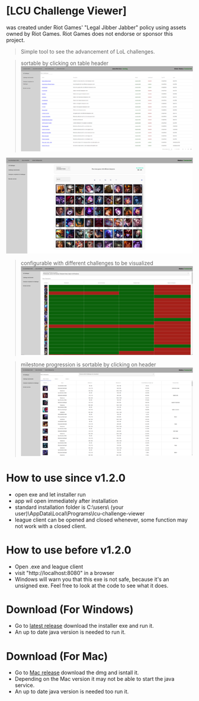 # [LCU Challenge Viewer]
was created under Riot Games' "Legal Jibber Jabber" policy using assets owned by Riot Games.  Riot Games does not endorse or sponsor this project.


> Simple tool to see the advancement of LoL challenges.

> sortable by clicking on table header
![challenge-view.PNG](all-challenges-overview.png)

![challenge-view.PNG](challenge-view.png)

> configurable with different challenges to be visualized
![champion-view.PNG](champion-view.png)

> milestone progression is sortable by clicking on header
![eternals-view.PNG](eternals-view.png)

# How to use since v1.2.0
* open exe and let installer run
* app wil open immediately after installation
* standard installation folder is C:\users\ (your user)\AppData\Local\Programs\lcu-challenge-viewer
* league client can be opened and closed whenever, some function may not work with a closed client.


# How to use before v1.2.0
* Open .exe and league client
* visit "http://localhost:8080" in a browser
* Windows will warn you that this exe is not safe, because it's an unsigned exe. Feel free to look at the code to see what it does.


# Download (For Windows)

* Go to [latest release](https://github.com/Feedmon/LCU-Challenge-Viewer/releases/latest) download the installer exe and run it.
* An up to date java version is needed to run it.

# Download (For Mac)

* Go to [Mac release](https://github.com/Feedmon/LCU-Challenge-Viewer/releases/tag/v1.2.1MacOs) download the dmg and isntall it.
* Depending on the Mac version it may not be able to start the java service.
* An up to date java version is needed too run it.
